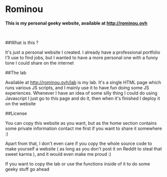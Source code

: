 # Rominou

**This is my personal geeky website, available at http://rominou.ovh**

&nbsp;

##What is this ?

It's just a personal website I created. I already have a professional portfolio I'll use to find jobs, but I wanted to have a more personal one with a funny tone I could share on the internet

##The lab

Available at http://rominou.ovh/lab is my lab. It's a single HTML page which runs various JS scripts, and I mainly use it to have fun doing some JS experiences. Whenever I have an idea of some silly thing I could do using Javascript I just go to this page and do it, then when it's finished I deploy it on the website

##License

You can copy this website as you want, but as the home section contains some private information contact me first if you want to share it somewhere :)

Apart from that, I don't even care if you copy the whole source code to make yourself a website ( as long as you don't post it on Reddit to steal that sweet karma ), and it would even make me proud :)

If you want to copy the lab or use the functions inside of it to do some geeky stuff go ahead
